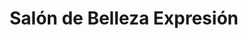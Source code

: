 ---
title: "Salón de Belleza Expresión"
url: /managua/salon-de-belleza-expresion/
shop: cosméticos
---
